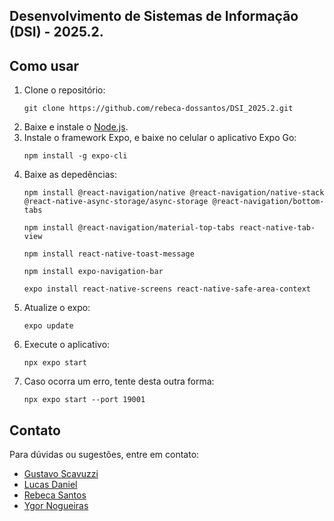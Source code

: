 ## Desenvolvimento de Sistemas de Informação (DSI) - 2025.2.

## Como usar

1. Clone o repositório:
    ```
    git clone https://github.com/rebeca-dossantos/DSI_2025.2.git
    ```
2. Baixe e instale o [Node.js](https://nodejs.org/pt).
3. Instale o framework Expo, e baixe no celular o aplicativo Expo Go:
    ```
    npm install -g expo-cli
    ```
4. Baixe as depedências:
    ```
    npm install @react-navigation/native @react-navigation/native-stack @react-native-async-storage/async-storage @react-navigation/bottom-tabs
    
    npm install @react-navigation/material-top-tabs react-native-tab-view

    npm install react-native-toast-message

    npm install expo-navigation-bar
    
    expo install react-native-screens react-native-safe-area-context
    
    ```
5. Atualize o expo:
    ```
    expo update
    ```
6. Execute o aplicativo:
    ```
    npx expo start
    ```
7. Caso ocorra um erro, tente desta outra forma:
    ```
    npx expo start --port 19001
    ```

## Contato

Para dúvidas ou sugestões, entre em contato:

- [Gustavo Scavuzzi](mailto:gustavo.scavuzzi@ufrpe.br)
- [Lucas Daniel](mailto:lucas.danielmelo@ufrpe.br)
- [Rebeca Santos](mailto:rebeca.freitassantos@ufrpe.br)
- [Ygor Nogueiras](mailto:ygor.fmnogueiras@ufrpe.br)

